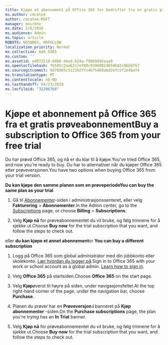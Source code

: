 ```yaml
---
title: Kjøpe et abonnement på Office 365 for bedrifter fra en gratis prøveperiode
ms.author: cmcatee
author: cmcatee-MSFT
manager: mnirkhe
ms.date: 5/8/2018
ms.audience: Admin
ms.topic: article
ROBOTS: NOINDEX, NOFOLLOW
localization_priority: Normal
ms.collection: Adm_O365
ms.custom: ''
ms.assetid: ed072510-d4b6-44ad-b24a-f99b9892eaa8
ms.openlocfilehash: fb585c2aa6317ef89c939680246506d2c86bbf67
ms.sourcegitcommit: 9d78905c512192ffc4675468abd2efc5f2e4baf4
ms.translationtype: MT
ms.contentlocale: nb-NO
ms.lasthandoff: 04/23/2019
ms.locfileid: "32396768"
---
```

# <a name="buy-a-subscription-to-office-365-from-your-free-trial"></a><span data-ttu-id="5bd09-102">Kjøpe et abonnement på Office 365 fra et gratis prøveabonnement</span><span class="sxs-lookup"><span data-stu-id="5bd09-102">Buy a subscription to Office 365 from your free trial</span></span>

<span data-ttu-id="5bd09-103">Du har prøvd Office 365, og nå er du klar til å kjøpe.</span><span class="sxs-lookup"><span data-stu-id="5bd09-103">You've tried Office 365, and now you're ready to buy.</span></span> <span data-ttu-id="5bd09-104">Du har to alternativer når du kjøper Office 365 etter prøveversjonen.</span><span class="sxs-lookup"><span data-stu-id="5bd09-104">You have two options when buying Office 365 from your trial version.</span></span>
  
 <span data-ttu-id="5bd09-105">**Du kan kjøpe den samme planen som en prøveperiode**</span><span class="sxs-lookup"><span data-stu-id="5bd09-105">**You can buy the same plan as your trial**</span></span>
  
1. <span data-ttu-id="5bd09-106">Gå til [Abonnementer](https://go.microsoft.com/fwlink/p/?linkid=842054)-siden i administrasjonssenteret, eller velg **Fakturering** \> **Abonnementer**.</span><span class="sxs-lookup"><span data-stu-id="5bd09-106">In the Admin center, go to the [Subscriptions](https://go.microsoft.com/fwlink/p/?linkid=842054) page, or choose **Billing** \> **Subscriptions**.</span></span>
    
2. <span data-ttu-id="5bd09-107">Velg **Kjøp nå** for prøveabonnementet du vil bruke, og følg trinnene for å sjekke ut.</span><span class="sxs-lookup"><span data-stu-id="5bd09-107">Choose **Buy now** for the trial subscription that you want, and follow the steps to check out.</span></span> 
    
<span data-ttu-id="5bd09-108">eller **du kan kjøpe et annet abonnement**</span><span class="sxs-lookup"><span data-stu-id="5bd09-108">or **You can buy a different subscription**</span></span>
  
1. <span data-ttu-id="5bd09-109">Logg på Office 365 som global administrator med din jobbkonto eller skolekonto. [Lær hvordan du logger på](https://support.office.com/article/e9eb7d51-5430-4929-91ab-6157c5a050b4).</span><span class="sxs-lookup"><span data-stu-id="5bd09-109">Sign in to Office 365 with your work or school account as a global admin. [Learn how to sign in](https://support.office.com/article/e9eb7d51-5430-4929-91ab-6157c5a050b4).</span></span>
    
2. <span data-ttu-id="5bd09-110">Velg **Office 365** på startsiden.</span><span class="sxs-lookup"><span data-stu-id="5bd09-110">Choose **Office 365** on the start page.</span></span> 
    
3. <span data-ttu-id="5bd09-111">Velg **Kjøp**øverst til høyre på siden, under navigasjonsfeltet.</span><span class="sxs-lookup"><span data-stu-id="5bd09-111">At the top right-hand corner of the page, under the navigation bar, choose **Purchase**.</span></span>
    
4. <span data-ttu-id="5bd09-112">Planen du prøver har en **Prøveversjon i** banneret på **Kjøp abonnementer** -siden.</span><span class="sxs-lookup"><span data-stu-id="5bd09-112">On the **Purchase subscriptions** page, the plan you're trying has an **In Trial** banner.</span></span> 
    
5. <span data-ttu-id="5bd09-113">Velg **Kjøp nå** for prøveabonnementet du vil bruke, og følg trinnene for å sjekke ut.</span><span class="sxs-lookup"><span data-stu-id="5bd09-113">Choose **Buy now** for the trial subscription that you want, and follow the steps to check out.</span></span> 
    

